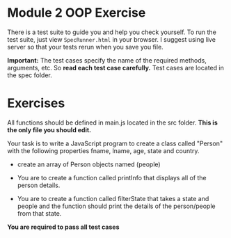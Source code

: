 # Module 2 OOP Exercise

There is a test suite to guide you and help you check yourself. To run the test suite, just view `SpecRunner.html` in your browser. I suggest using live server so that your tests rerun when you save you file.

**Important:** The test cases specify the name of the required methods, arguments, etc. So **read each test case carefully.** Test cases are located in the spec folder.

# Exercises

All functions should be defined in main.js located in the src folder. **This is the only file you should edit.**

Your task is to write a JavaScript program to create a class called "Person" with the following properties fname, lname, age, state and country.

- create an array of Person objects named (people)

- You are to create a function called printInfo that displays all of the person details.

- You are to create a function called filterState that takes a state and people and the function should print the details of the person/people from that state.

**You are required to pass all test cases**